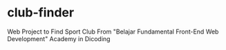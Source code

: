 # club-finder
Web Project to Find Sport Club From "Belajar Fundamental Front-End Web Development" Academy in Dicoding
